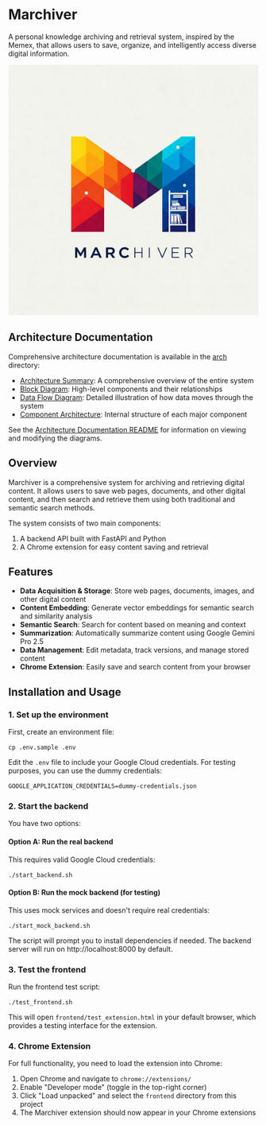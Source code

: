 # Marchiver

A personal knowledge archiving and retrieval system, inspired by the Memex, that allows users to save, organize, and intelligently access diverse digital information.

![Marchiver Logo](marchiver_logo.jpg)

## Architecture Documentation

Comprehensive architecture documentation is available in the [arch](./arch) directory:

- [Architecture Summary](./arch/marchiver_architecture_summary.md): A comprehensive overview of the entire system
- [Block Diagram](./arch/marchiver_architecture.md): High-level components and their relationships
- [Data Flow Diagram](./arch/marchiver_data_flow.md): Detailed illustration of how data moves through the system
- [Component Architecture](./arch/marchiver_component_architecture.md): Internal structure of each major component

See the [Architecture Documentation README](./arch/README.md) for information on viewing and modifying the diagrams.

## Overview

Marchiver is a comprehensive system for archiving and retrieving digital content. It allows users to save web pages, documents, and other digital content, and then search and retrieve them using both traditional and semantic search methods.

The system consists of two main components:
1. A backend API built with FastAPI and Python
2. A Chrome extension for easy content saving and retrieval

## Features

- **Data Acquisition & Storage**: Store web pages, documents, images, and other digital content
- **Content Embedding**: Generate vector embeddings for semantic search and similarity analysis
- **Semantic Search**: Search for content based on meaning and context
- **Summarization**: Automatically summarize content using Google Gemini Pro 2.5
- **Data Management**: Edit metadata, track versions, and manage stored content
- **Chrome Extension**: Easily save and search content from your browser

## Installation and Usage

### 1. Set up the environment
First, create an environment file:
```
cp .env.sample .env
```

Edit the `.env` file to include your Google Cloud credentials. For testing purposes, you can use the dummy credentials:
```
GOOGLE_APPLICATION_CREDENTIALS=dummy-credentials.json
```

### 2. Start the backend
You have two options:

#### Option A: Run the real backend
This requires valid Google Cloud credentials:
```
./start_backend.sh
```

#### Option B: Run the mock backend (for testing)
This uses mock services and doesn't require real credentials:
```
./start_mock_backend.sh
```

The script will prompt you to install dependencies if needed. The backend server will run on http://localhost:8000 by default.

### 3. Test the frontend
Run the frontend test script:
```
./test_frontend.sh
```

This will open `frontend/test_extension.html` in your default browser, which provides a testing interface for the extension.

### 4. Chrome Extension
For full functionality, you need to load the extension into Chrome:

1. Open Chrome and navigate to `chrome://extensions/`
2. Enable "Developer mode" (toggle in the top-right corner)
3. Click "Load unpacked" and select the `frontend` directory from this project
4. The Marchiver extension should now appear in your Chrome extensions
